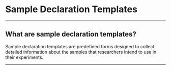 # Sample Declaration Templates
______________________________________________________________________________________

## What are sample declaration templates?

Sample declaration templates are predefined forms designed to collect detailed information about the samples that researchers intend to use in their experiments.

______________________________________________________________________________________
